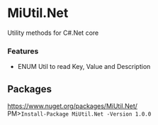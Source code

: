# MiUtil.Net
Utility methods for C#.Net core

### Features
* ENUM Util to read Key, Value and Description 

## Packages
https://www.nuget.org/packages/MiUtil.Net/  
  PM>`Install-Package MiUtil.Net -Version 1.0.0`
